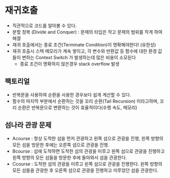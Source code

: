 # 재귀호출
- 직관적으로 코드를 알아볼 수 있다.
- 분할 정복 (Divide and Conquer) : 문제의 타입은 작고 문제의 범위를 작게 하여 해결
- 재귀 호출에서는 종료 조건(Terminate Condition)이 명확해야한다! (유한성)
- 재귀 호출시 스택 메모리가 계속 쌓이고, 각 변수와 반환값 등 함수에 대한 환경 값들이 변하는 Context Switch 가 발생하는데 많은 비용이 소모된다
  - 종료 조건이 명확하지 않은경우 stack overflow 발생


## 팩토리얼
- 반복문을 사용하여 순환을 사용한 경우보다 쉽게 계산할 수 있다.
- 함수의 마지막 부분에서 순환하는 것을 꼬리 순환(Tail Recursion) 이라고하며, 꼬리 순환은 반복문으로 변환하는 것이 효율적이다(수행 속도, 메모리)

## 섬나라 관광 문제
- Acourse : 항상 도착한 섬을 먼저 관광하고 왼쪽 섬으로 관광을 진행, 왼쪽 방향의 모든 섬을 방문한 후에는 오른쪽 섬으로 관광을 진행.
- Bcourse : 섬에 도착하면 도착한 섬의 관광을 미루고 왼쪽 섬으로 관광을 진행하고 왼쪽 방향의 모든 섬들을 방문한 후에 돌아와서 섬을 관광한다.
- Ccourse : 도착한 섬의 관광을 미루고 왼쪽 섬으로 관광을 진행한다. 왼쪽 방향의 모든 섬들을 관광한 후 오른쪽 섬으로 관광을 진행하고 미루었던 섬을 관광한다.
